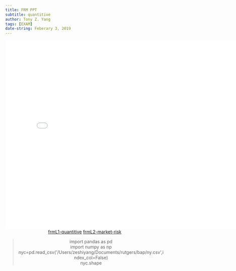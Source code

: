```yaml
---
title: FRM PPT
subtitle: quantitive
author: Tony Z. Yang
tags: [EXAM]
date-string: Feberary 3, 2019
---
```

<script type="text/javascript">
loopy()
function loopy() {
var sWord =""
while (sWord != "123") {//初始密码123 
sWord = prompt("Please input THE access code!")
}
alert("Welcome！")
}
</script>

<center>
   <embed src="/images/frmL1-quantitive.pdf" width="800" height="600">
</embed>
</br>
<a href="/images/frmL1-quantitive.pdf">frmL1-quantitive</a>
<a href="/images/1.market-risk.pdf">frmL2-market-risk</a>
<blockquote>
  <p>
import pandas as pd <br/>
import numpy as np <br/>
nyc=pd.read_csv('/Users/zeshiyang/Documents/rutgers/bap/ny.csv',index_col=False)<br/>
nyc.shape</p>
</blockquote>


